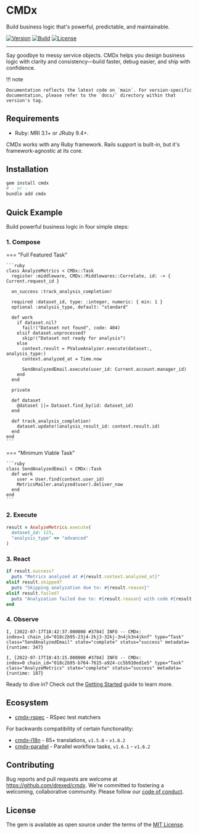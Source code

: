 # CMDx

Build business logic that's powerful, predictable, and maintainable.

[![Version](https://img.shields.io/gem/v/cmdx)](https://rubygems.org/gems/cmdx)
[![Build](https://github.com/drexed/cmdx/actions/workflows/ci.yml/badge.svg)](https://github.com/drexed/cmdx/actions/workflows/ci.yml)
[![License](https://img.shields.io/github/license/drexed/cmdx)](https://github.com/drexed/cmdx/blob/main/LICENSE.txt)

---

Say goodbye to messy service objects. CMDx helps you design business logic with clarity and consistency—build faster, debug easier, and ship with confidence.

!!! note

    Documentation reflects the latest code on `main`. For version-specific documentation, please refer to the `docs/` directory within that version's tag.

## Requirements

- Ruby: MRI 3.1+ or JRuby 9.4+.

CMDx works with any Ruby framework. Rails support is built-in, but it's framework-agnostic at its core.

## Installation

```sh
gem install cmdx
# - or -
bundle add cmdx
```

## Quick Example

Build powerful business logic in four simple steps:

### 1. Compose

=== "Full Featured Task"

    ```ruby
    class AnalyzeMetrics < CMDx::Task
      register :middleware, CMDx::Middlewares::Correlate, id: -> { Current.request_id }

      on_success :track_analysis_completion!

      required :dataset_id, type: :integer, numeric: { min: 1 }
      optional :analysis_type, default: "standard"

      def work
        if dataset.nil?
          fail!("Dataset not found", code: 404)
        elsif dataset.unprocessed?
          skip!("Dataset not ready for analysis")
        else
          context.result = PValueAnalyzer.execute(dataset:, analysis_type:)
          context.analyzed_at = Time.now

          SendAnalyzedEmail.execute(user_id: Current.account.manager_id)
        end
      end

      private

      def dataset
        @dataset ||= Dataset.find_by(id: dataset_id)
      end

      def track_analysis_completion!
        dataset.update!(analysis_result_id: context.result.id)
      end
    end
    ```

=== "Minimum Viable Task"

    ```ruby
    class SendAnalyzedEmail < CMDx::Task
      def work
        user = User.find(context.user_id)
        MetricsMailer.analyzed(user).deliver_now
      end
    end
    ```

### 2. Execute

```ruby
result = AnalyzeMetrics.execute(
  dataset_id: 123,
  "analysis_type" => "advanced"
)
```

### 3. React

```ruby
if result.success?
  puts "Metrics analyzed at #{result.context.analyzed_at}"
elsif result.skipped?
  puts "Skipping analyzation due to: #{result.reason}"
elsif result.failed?
  puts "Analyzation failed due to: #{result.reason} with code #{result.metadata[:code]}"
end
```

### 4. Observe

```log
I, [2022-07-17T18:42:37.000000 #3784] INFO -- CMDx:
index=1 chain_id="018c2b95-23j4-2kj3-32kj-3n4jk3n4jknf" type="Task" class="SendAnalyzedEmail" state="complete" status="success" metadata={runtime: 347}

I, [2022-07-17T18:43:15.000000 #3784] INFO -- CMDx:
index=0 chain_id="018c2b95-b764-7615-a924-cc5b910ed1e5" type="Task" class="AnalyzeMetrics" state="complete" status="success" metadata={runtime: 187}
```

Ready to dive in? Check out the [Getting Started](getting_started.md) guide to learn more.

## Ecosystem

- [cmdx-rspec](https://github.com/drexed/cmdx-rspec) - RSpec test matchers

For backwards compatibility of certain functionality:

- [cmdx-i18n](https://github.com/drexed/cmdx-i18n) - 85+ translations, `v1.5.0` - `v1.6.2`
- [cmdx-parallel](https://github.com/drexed/cmdx-parallel) - Parallel workflow tasks, `v1.6.1` - `v1.6.2`

## Contributing

Bug reports and pull requests are welcome at <https://github.com/drexed/cmdx>. We're committed to fostering a welcoming, collaborative community. Please follow our [code of conduct](CODE_OF_CONDUCT.md).

## License

The gem is available as open source under the terms of the [MIT License](https://opensource.org/licenses/MIT).

